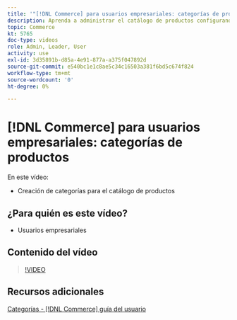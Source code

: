 ```yaml
---
title: '"[!DNL Commerce] para usuarios empresariales: categorías de productos"'
description: Aprenda a administrar el catálogo de productos configurando categorías.
topic: Commerce
kt: 5765
doc-type: videos
role: Admin, Leader, User
activity: use
exl-id: 3d35891b-d85a-4e91-877a-a375f047892d
source-git-commit: e540bc1e1c8ae5c34c16503a381f6bd5c674f824
workflow-type: tm+mt
source-wordcount: '0'
ht-degree: 0%

---
```


# [!DNL Commerce] para usuarios empresariales: categorías de productos

En este vídeo:

- Creación de categorías para el catálogo de productos

## ¿Para quién es este vídeo?

- Usuarios empresariales

## Contenido del vídeo

>[!VIDEO](https://video.tv.adobe.com/v/35950?quality=12&learn=on)

## Recursos adicionales

[Categorías - [!DNL Commerce] guía del usuario](https://docs.magento.com/user-guide/catalog/categories.html)
